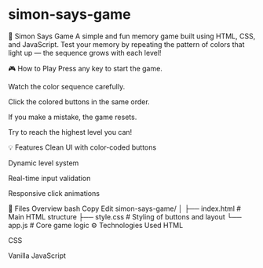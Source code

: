 # simon-says-game
🧠 Simon Says Game
A simple and fun memory game built using HTML, CSS, and JavaScript.
Test your memory by repeating the pattern of colors that light up — the sequence grows with each level!

🎮 How to Play
Press any key to start the game.

Watch the color sequence carefully.

Click the colored buttons in the same order.

If you make a mistake, the game resets.

Try to reach the highest level you can!

💡 Features
Clean UI with color-coded buttons

Dynamic level system

Real-time input validation

Responsive click animations

📁 Files Overview
bash
Copy
Edit
simon-says-game/
│
├── index.html    # Main HTML structure
├── style.css     # Styling of buttons and layout
└── app.js        # Core game logic
⚙️ Technologies Used
HTML

CSS

Vanilla JavaScript

